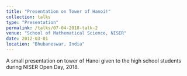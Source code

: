 ```yaml
---
title: "Presentation on Tower of Hanoi!"
collection: talks
type: "Presentation"
permalink: /talks/07-04-2018-talk-2
venue: "School of Mathematical Science, NISER"
date: 2012-03-01
location: "Bhubaneswar, India"
---
```


A small presentation on tower of Hanoi given to the high school students during NISER Open Day, 2018. 
